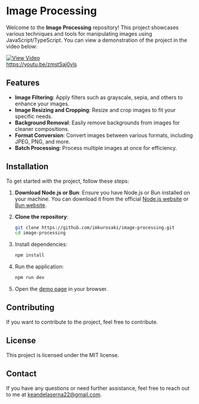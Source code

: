 # Image Processing

Welcome to the **Image Processing** repository! This project showcases various techniques and tools for manipulating images using JavaScript/TypeScript. You can view a demonstration of the project in the video below:

[![View Video](![image](https://github.com/user-attachments/assets/2e31db45-20c8-4c91-9c8a-0566f27cccd3))](https://www.youtube.com/watch?v=zmstSaj0vls)  
https://youtu.be/zmstSaj0vls
## Features

- **Image Filtering**: Apply filters such as grayscale, sepia, and others to enhance your images.
- **Image Resizing and Cropping**: Resize and crop images to fit your specific needs.
- **Background Removal**: Easily remove backgrounds from images for cleaner compositions.
- **Format Conversion**: Convert images between various formats, including JPEG, PNG, and more.
- **Batch Processing**: Process multiple images at once for efficiency.

## Installation

To get started with the project, follow these steps:

1. **Download Node.js or Bun**: Ensure you have Node.js or Bun installed on your machine. You can download it from the official [Node.js website](https://nodejs.org/) or [Bun website](https://bun.sh/).

2. **Clone the repository**:
   ```sh
   git clone https://github.com/imkurosaki/image-processing.git
   cd image-processing

3. Install dependencies:
   ```sh
   npm install
   ```
4. Run the application:
   ```sh 
   npm run dev
   ```
5. Open the [demo page](http://localhost:5173) in your browser.

## Contributing

If you want to contribute to the project, feel free to contribute.

## License

This project is licensed under the MIT license.

## Contact

If you have any questions or need further assistance, feel free to reach out to me at keandelaserna22@gmail.com.
